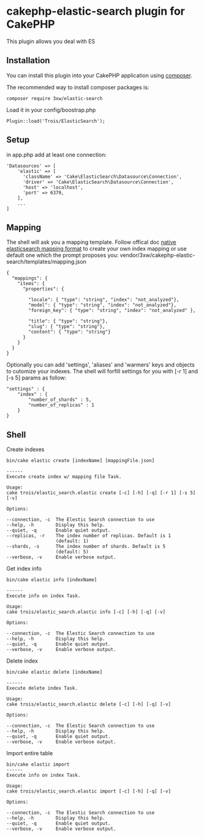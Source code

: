 # cakephp-elastic-search plugin for CakePHP
This plugin allows you deal with ES

## Installation

You can install this plugin into your CakePHP application using [composer](http://getcomposer.org).

The recommended way to install composer packages is:

	composer require 3xw/elastic-search

Load it in your config/boostrap.php

	Plugin::load('Trois/ElasticSearch');

## Setup
in app.php add at least one connection:

	'Datasources' => [
	    'elastic' => [
	      'className' => 'Cake\ElasticSearch\Datasource\Connection',
	      'driver' => 'Cake\ElasticSearch\Datasource\Connection',
	      'host' => 'localhost',
	      'port' => 6379,
	    ],
		...
	]

## Mapping
The shell will ask you a mapping template.
Follow offical doc [native elasticsearch mapping format](https://www.elastic.co/guide/en/elasticsearch/reference/1.5/mapping.html) to create your own index mapping or use default one which the prompt proposes you: vendor/3xw/cakephp-elastic-search/templates/mapping.json

	{
	  "mappings": {
	    "items": {
	      "properties": {
	
	        "locale": { "type": "string", "index": "not_analyzed"},
	        "model": { "type": "string", "index": "not_analyzed"},
	        "foreign_key": { "type": "string", "index": "not_analyzed" },
	
	        "title": { "type": "string"},
	        "slug": { "type": "string"},
	        "content": { "type": "string"}
	      }
	    }
	  }
	}

Optionally you can add 'settings', 'aliases' and 'warmers' keys and objects to cutomize your indexes. The shell will forfill settings for you with [-r 1] and [-s 5] params as follow:

	"settings" : {
	    "index" : {
		    "number_of_shards" : 5,
		    "number_of_replicas" : 1
	    }
    }

## Shell
Create indexes

	bin/cake elastic create [indexName] [mappingFile.json]
	
	------
	Execute create index w/ mapping file Task.

	Usage:
	cake trois/elastic_search.elastic create [-c] [-h] [-q] [-r 1] [-s 5] [-v]
	
	Options:
	
	--connection, -c  The Elestic Search connection to use
	--help, -h        Display this help.
	--quiet, -q       Enable quiet output.
	--replicas, -r    The index number of replicas. Default is 1
	                  (default: 1)
	--shards, -s      The index number of shards. Default is 5
	                  (default: 5)
	--verbose, -v     Enable verbose output.
	
Get index info

	bin/cake elastic info [indexName]
	
	------
	Execute info on index Task.

	Usage:
	cake trois/elastic_search.elastic info [-c] [-h] [-q] [-v]
	
	Options:
	
	--connection, -c  The Elestic Search connection to use
	--help, -h        Display this help.
	--quiet, -q       Enable quiet output.
	--verbose, -v     Enable verbose output.
	
Delete index

	bin/cake elastic delete [indexName]
	
	------
	Execute delete index Task.

	Usage:
	cake trois/elastic_search.elastic delete [-c] [-h] [-q] [-v]
	
	Options:
	
	--connection, -c  The Elestic Search connection to use
	--help, -h        Display this help.
	--quiet, -q       Enable quiet output.
	--verbose, -v     Enable verbose output.
	
Import entire table

	bin/cake elastic import
	------
	Execute info on index Task.

	Usage:
	cake trois/elastic_search.elastic import [-c] [-h] [-q] [-v]
	
	Options:
	
	--connection, -c  The Elestic Search connection to use
	--help, -h        Display this help.
	--quiet, -q       Enable quiet output.
	--verbose, -v     Enable verbose output.
	